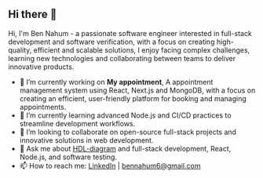 ## Hi there 👋

Hi, I'm Ben Nahum - a passionate software engineer interested in full-stack development and software verification, with a focus on creating high-quality, efficient and scalable solutions, I enjoy facing complex challenges, learning new technologies and collaborating between teams to deliver innovative products.

- 🔭 I’m currently working on **My appointment**, A appointment management system using React, Next.js and MongoDB, with a focus on creating an efficient, user-friendly platform for booking and managing appointments.
- 🌱 I’m currently learning advanced Node.js and CI/CD practices to streamline development workflows.
- 👯 I’m looking to collaborate on open-source full-stack projects and innovative solutions in web development.
- 💬 Ask me about [HDL-diagram](https://github.com/BenNahum6/hdl-diagram) and full-stack development, React, Node.js, and software testing.
- 📫 How to reach me: [LinkedIn](https://www.linkedin.com/in/ben-nahum-5039331b4/) | bennahum6@gmail.com
